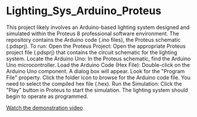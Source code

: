 # Lighting_Sys_Arduino_Proteus
This project likely involves an Arduino-based lighting system designed and simulated within the Proteus 8 professional software environment. The repository contains the Arduino code (.ino files), the Proteus schematic (.pdsprj).
To run:
Open the Proteus Project: Open the appropriate Proteus project file (.pdsprj) that contains the circuit schematic for the lighting system.
Locate the Arduino Uno: In the Proteus schematic, find the Arduino Uno microcontroller.
Load the Arduino Code (Hex File):
Double-click on the Arduino Uno component.
A dialog box will appear. Look for the "Program File" property.
Click the folder icon to browse for the Arduino code file. You need to select the compiled hex file (.hex).
Run the Simulation: Click the "Play" button in Proteus to start the simulation. The lighting system should begin to operate as programmed.

[Watch the demonstration video](https://github.com/lola-16/Lighting_Sys_Arduino_Proteus/blob/main/Proteus%20Design%20Demo.mp4)
